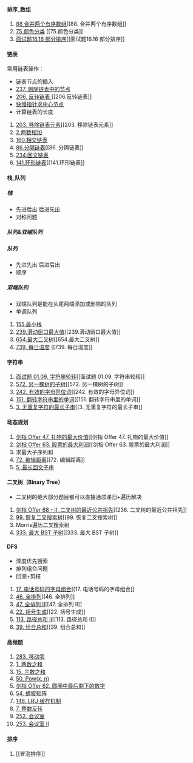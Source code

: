 #### 排序_数组
1. [88 合并两个有序数组](https://leetcode-cn.com/problems/merge-sorted-array/)[[88. 合并两个有序数组]]
2. [75 颜色分类](https://leetcode-cn.com/problems/sort-colors/) [[75.颜色分类]]
3. [面试题16.16 部分排序](https://leetcode-cn.com/problems/sub-sort-lcci/)[[面试题16.16 部分排序]]

#### 链表
常用链表操作：
- 链表节点的插入
- [237. 删除链表中的节点](https://leetcode-cn.com/problems/delete-node-in-a-linked-list/)
- [206. 反转链表 ](https://leetcode-cn.com/problems/reverse-linked-list/)[[206.反转链表]]
- [快慢指针求中心节点](https://leetcode-cn.com/problems/middle-of-the-linked-list/)
- 计算链表的长度

1. [203. 移除链表元素](https://leetcode-cn.com/problems/remove-linked-list-elements/)[[203. 移除链表元素]]
2. [2.两数相加](https://leetcode-cn.com/problems/add-two-numbers/)
3. [160.相交链表](https://leetcode-cn.com/problems/intersection-of-two-linked-lists/)
4. [86.分隔链表](https://leetcode-cn.com/problems/partition-list/)[[86. 分隔链表]]
5. [234.回文链表](https://leetcode-cn.com/problems/palindrome-linked-list/)
6. [141.环形链表](https://leetcode-cn.com/problems/linked-list-cycle/)[[141.环形链表]]

#### 栈_队列
##### 栈
- 先进后出  后进先出
- 对称问题

##### 队列&双端队列

##### 队列

- 先进先出 后进后出
- 顺序

##### 双端队列

- 双端队列是能在头尾两端添加或删除的队列
- 单调队列

1. [155.最小栈](https://leetcode-cn.com/problems/min-stack/)
2. [239.滑动窗口最大值](https://leetcode-cn.com/problems/sliding-window-maximum/)[[239.滑动窗口最大值]]
3. [654.最大二叉树](https://leetcode-cn.com/problems/maximum-binary-tree/)[[654.最大二叉树]]
4. [739. 每日温度](https://leetcode-cn.com/problems/daily-temperatures/) [[739. 每日温度]]

#### 字符串

1. [面试题 01.09. 字符串轮转](https://leetcode-cn.com/problems/string-rotation-lcci/)[[面试题 01.09. 字符串轮转]]
2. [572. 另一棵树的子树](https://leetcode-cn.com/problems/subtree-of-another-tree/)[[572. 另一棵树的子树]]
3. [242. 有效的字母异位词](https://leetcode-cn.com/problems/valid-anagram/)[[242. 有效的字母异位词]]
4. [151. 翻转字符串里的单词](https://leetcode-cn.com/problems/reverse-words-in-a-string/)[[151. 翻转字符串里的单词]]
5. [3. 无重复字符的最长子串](https://leetcode-cn.com/problems/longest-substring-without-repeating-characters/)[[3. 无重复字符的最长子串]]

#### 动态规划

1. [剑指 Offer 47. 礼物的最大价值](https://leetcode-cn.com/problems/li-wu-de-zui-da-jie-zhi-lcof/)[[剑指 Offer 47. 礼物的最大价值]]
2. [剑指 Offer 63. 股票的最大利润](https://leetcode-cn.com/problems/gu-piao-de-zui-da-li-run-lcof/)[[剑指 Offer 63. 股票的最大利润]]
3. 求最大子序列和
4. [72. 编辑距离](https://leetcode-cn.com/problems/edit-distance/)[[72. 编辑距离]]
5. [5. 最长回文子串](https://leetcode-cn.com/problems/longest-palindromic-substring/)

#### 二叉树（Binary Tree）

- 二叉树的绝大部分题目都可以直接通过递归+遍历解决

1. [剑指 Offer 68 - II. 二叉树的最近公共祖先](https://leetcode-cn.com/problems/er-cha-shu-de-zui-jin-gong-gong-zu-xian-lcof/)[[236. 二叉树的最近公共祖先]]
2. [99. 恢复二叉搜索树](https://leetcode-cn.com/problems/recover-binary-search-tree/)[[99. 恢复二叉搜索树]]
3. Morris遍历二叉搜索树
4. [333. 最大 BST 子树](https://leetcode-cn.com/problems/largest-bst-subtree/)[[333. 最大 BST 子树]]

#### DFS

- 深度优先搜索
- 排列组合问题
- 回溯+剪枝

1. [17. 电话号码的字母组合](https://leetcode-cn.com/problems/letter-combinations-of-a-phone-number/)[[17. 电话号码的字母组合]]
2. [46. 全排列](https://leetcode-cn.com/problems/permutations/)[[46. 全排列]]
3. [47. 全排列 II](https://leetcode-cn.com/problems/permutations-ii/)[[47. 全排列 II]]
4. [22. 括号生成](https://leetcode-cn.com/problems/generate-parentheses/)[[22. 括号生成]]
5. [113. 路径总和 II](https://leetcode-cn.com/problems/path-sum-ii/)[[113. 路径总和 II]]
6. [39. 组合总和](https://leetcode-cn.com/problems/combination-sum/)[[39. 组合总和]]

#### 高频题

1. [283. 移动零](https://leetcode-cn.com/problems/move-zeroes/)
2. [1. 两数之和](https://leetcode-cn.com/problems/two-sum/)
3. [15. 三数之和](https://leetcode-cn.com/problems/3sum/)
4. [50. Pow(x, n)](https://leetcode-cn.com/problems/powx-n/)
5. [剑指 Offer 62. 圆圈中最后剩下的数字](https://leetcode-cn.com/problems/yuan-quan-zhong-zui-hou-sheng-xia-de-shu-zi-lcof/)
6. [54. 螺旋矩阵](https://leetcode-cn.com/problems/spiral-matrix/)
7. [146. LRU 缓存机制](https://leetcode-cn.com/problems/lru-cache/)
8. [7. 整数反转](https://leetcode-cn.com/problems/reverse-integer/)
9. [252. 会议室](https://leetcode-cn.com/problems/meeting-rooms/)
10. [253. 会议室 II](https://leetcode-cn.com/problems/meeting-rooms-ii/)

#### 排序

1. [[冒泡排序]]












